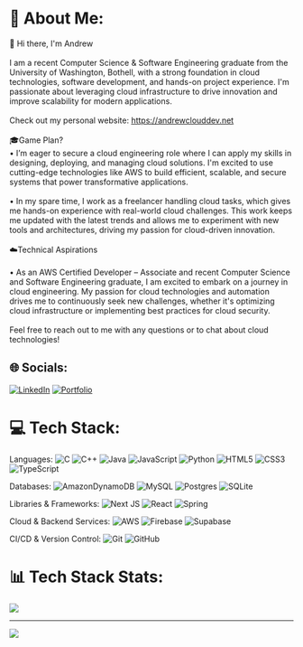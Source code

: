 # 💫 About Me:
👋 Hi there, I'm Andrew<br><br>I am a recent Computer Science & Software Engineering graduate from the University of Washington, Bothell, with a strong foundation in cloud technologies, software development, and hands-on project experience. I'm passionate about leveraging cloud infrastructure to drive innovation and improve scalability for modern applications.<br><br>Check out my personal website: https://andrewclouddev.net<br><br>🎓Game Plan?<br>• I’m eager to secure a cloud engineering role where I can apply my skills in designing, deploying, and managing cloud solutions. I'm excited to use cutting-edge technologies like AWS to build efficient, scalable, and secure systems that power transformative applications.<br><br>• In my spare time, I work as a freelancer handling cloud tasks, which gives me hands-on experience with real-world cloud challenges. This work keeps me updated with the latest trends and allows me to experiment with new tools and architectures, driving my passion for cloud-driven innovation.<br><br>☁️Technical Aspirations<br><br>• As an AWS Certified Developer – Associate and recent Computer Science and Software Engineering graduate, I am excited to embark on a journey in cloud engineering. My passion for cloud technologies and automation drives me to continuously seek new challenges, whether it's optimizing cloud infrastructure or implementing best practices for cloud security.<br><br>Feel free to reach out to me with any questions or to chat about cloud technologies!


## 🌐 Socials:
[![LinkedIn](https://img.shields.io/badge/LinkedIn-%230077B5.svg?logo=linkedin&logoColor=white)](https://linkedin.com/in/linkedin.com/in/andrewphamm) 
[![Portfolio](https://img.shields.io/badge/LinkedIn-%230077B5.svg?logo=linkedin&logoColor=white)](https://andrewclouddev.net) 

# 💻 Tech Stack:
Languages: ![C](https://img.shields.io/badge/c-%2300599C.svg?style=for-the-badge&logo=c&logoColor=white) ![C++](https://img.shields.io/badge/c++-%2300599C.svg?style=for-the-badge&logo=c%2B%2B&logoColor=white) ![Java](https://img.shields.io/badge/java-%23ED8B00.svg?style=for-the-badge&logo=openjdk&logoColor=white) ![JavaScript](https://img.shields.io/badge/javascript-%23323330.svg?style=for-the-badge&logo=javascript&logoColor=%23F7DF1E) ![Python](https://img.shields.io/badge/python-3670A0?style=for-the-badge&logo=python&logoColor=ffdd54) ![HTML5](https://img.shields.io/badge/html5-%23E34F26.svg?style=for-the-badge&logo=html5&logoColor=white) ![CSS3](https://img.shields.io/badge/css3-%231572B6.svg?style=for-the-badge&logo=css3&logoColor=white) ![TypeScript](https://img.shields.io/badge/typescript-%23007ACC.svg?style=for-the-badge&logo=typescript&logoColor=white)

Databases: ![AmazonDynamoDB](https://img.shields.io/badge/Amazon%20DynamoDB-4053D6?style=for-the-badge&logo=Amazon%20DynamoDB&logoColor=white) ![MySQL](https://img.shields.io/badge/mysql-4479A1.svg?style=for-the-badge&logo=mysql&logoColor=white) ![Postgres](https://img.shields.io/badge/postgres-%23316192.svg?style=for-the-badge&logo=postgresql&logoColor=white) ![SQLite](https://img.shields.io/badge/sqlite-%2307405e.svg?style=for-the-badge&logo=sqlite&logoColor=white)

Libraries & Frameworks: ![Next JS](https://img.shields.io/badge/Next-black?style=for-the-badge&logo=next.js&logoColor=white) ![React](https://img.shields.io/badge/react-%2320232a.svg?style=for-the-badge&logo=react&logoColor=%2361DAFB) ![Spring](https://img.shields.io/badge/spring-%236DB33F.svg?style=for-the-badge&logo=spring&logoColor=white)

Cloud & Backend Services: ![AWS](https://img.shields.io/badge/AWS-%23FF9900.svg?style=for-the-badge&logo=amazon-aws&logoColor=white) ![Firebase](https://img.shields.io/badge/firebase-%23039BE5.svg?style=for-the-badge&logo=firebase) ![Supabase](https://img.shields.io/badge/Supabase-3ECF8E?style=for-the-badge&logo=supabase&logoColor=white)

CI/CD & Version Control: ![Git](https://img.shields.io/badge/git-%23F05033.svg?style=for-the-badge&logo=git&logoColor=white) ![GitHub](https://img.shields.io/badge/github-%23121011.svg?style=for-the-badge&logo=github&logoColor=white) 

# 📊 Tech Stack Stats:
![](https://github-readme-stats.vercel.app/api/top-langs/?username=Andororo&theme=dark&hide_border=false&include_all_commits=false&count_private=false&layout=compact)

---
[![](https://visitcount.itsvg.in/api?id=Andororo&icon=0&color=4)](https://visitcount.itsvg.in)

<!-- Proudly created with GPRM ( https://gprm.itsvg.in ) -->
